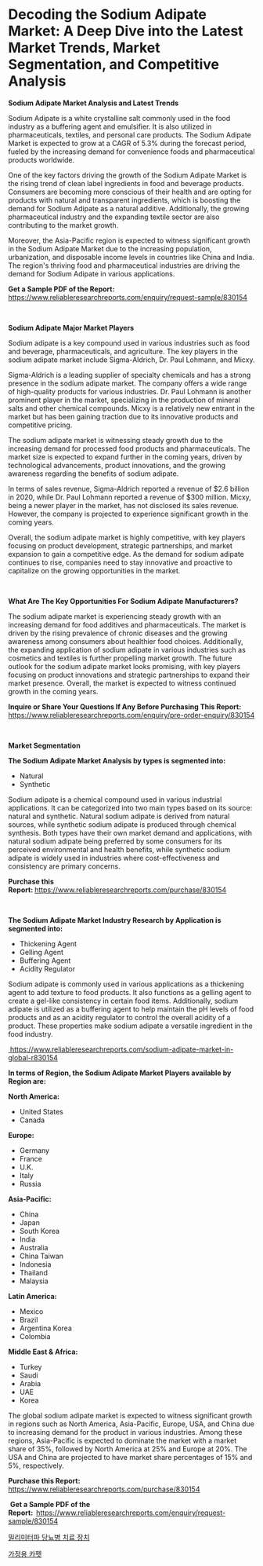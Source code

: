 <p><h1>Decoding the Sodium Adipate Market: A Deep Dive into the Latest Market Trends, Market Segmentation, and Competitive Analysis</h1></p><p><strong>Sodium Adipate Market Analysis and Latest Trends</strong></p>
<p><p>Sodium Adipate is a white crystalline salt commonly used in the food industry as a buffering agent and emulsifier. It is also utilized in pharmaceuticals, textiles, and personal care products. The Sodium Adipate Market is expected to grow at a CAGR of 5.3% during the forecast period, fueled by the increasing demand for convenience foods and pharmaceutical products worldwide.</p><p>One of the key factors driving the growth of the Sodium Adipate Market is the rising trend of clean label ingredients in food and beverage products. Consumers are becoming more conscious of their health and are opting for products with natural and transparent ingredients, which is boosting the demand for Sodium Adipate as a natural additive. Additionally, the growing pharmaceutical industry and the expanding textile sector are also contributing to the market growth.</p><p>Moreover, the Asia-Pacific region is expected to witness significant growth in the Sodium Adipate Market due to the increasing population, urbanization, and disposable income levels in countries like China and India. The region's thriving food and pharmaceutical industries are driving the demand for Sodium Adipate in various applications.</p></p>
<p><strong>Get a Sample PDF of the Report:&nbsp;</strong> <a href="https://www.reliableresearchreports.com/enquiry/request-sample/830154">https://www.reliableresearchreports.com/enquiry/request-sample/830154</a></p>
<p>&nbsp;</p>
<p><strong>Sodium Adipate Major Market Players</strong></p>
<p><p>Sodium adipate is a key compound used in various industries such as food and beverage, pharmaceuticals, and agriculture. The key players in the sodium adipate market include Sigma-Aldrich, Dr. Paul Lohmann, and Micxy.</p><p>Sigma-Aldrich is a leading supplier of specialty chemicals and has a strong presence in the sodium adipate market. The company offers a wide range of high-quality products for various industries. Dr. Paul Lohmann is another prominent player in the market, specializing in the production of mineral salts and other chemical compounds. Micxy is a relatively new entrant in the market but has been gaining traction due to its innovative products and competitive pricing.</p><p>The sodium adipate market is witnessing steady growth due to the increasing demand for processed food products and pharmaceuticals. The market size is expected to expand further in the coming years, driven by technological advancements, product innovations, and the growing awareness regarding the benefits of sodium adipate.</p><p>In terms of sales revenue, Sigma-Aldrich reported a revenue of $2.6 billion in 2020, while Dr. Paul Lohmann reported a revenue of $300 million. Micxy, being a newer player in the market, has not disclosed its sales revenue. However, the company is projected to experience significant growth in the coming years.</p><p>Overall, the sodium adipate market is highly competitive, with key players focusing on product development, strategic partnerships, and market expansion to gain a competitive edge. As the demand for sodium adipate continues to rise, companies need to stay innovative and proactive to capitalize on the growing opportunities in the market.</p></p>
<p>&nbsp;</p>
<p><strong>What Are The Key Opportunities For Sodium Adipate Manufacturers?</strong></p>
<p><p>The sodium adipate market is experiencing steady growth with an increasing demand for food additives and pharmaceuticals. The market is driven by the rising prevalence of chronic diseases and the growing awareness among consumers about healthier food choices. Additionally, the expanding application of sodium adipate in various industries such as cosmetics and textiles is further propelling market growth. The future outlook for the sodium adipate market looks promising, with key players focusing on product innovations and strategic partnerships to expand their market presence. Overall, the market is expected to witness continued growth in the coming years.</p></p>
<p><strong>Inquire or Share Your Questions If Any Before Purchasing This Report:</strong> <a href="https://www.reliableresearchreports.com/enquiry/pre-order-enquiry/830154">https://www.reliableresearchreports.com/enquiry/pre-order-enquiry/830154</a></p>
<p>&nbsp;</p>
<p><strong>Market Segmentation</strong></p>
<p><strong>The Sodium Adipate Market Analysis by types is segmented into:</strong></p>
<p><ul><li>Natural</li><li>Synthetic</li></ul></p>
<p><p>Sodium adipate is a chemical compound used in various industrial applications. It can be categorized into two main types based on its source: natural and synthetic. Natural sodium adipate is derived from natural sources, while synthetic sodium adipate is produced through chemical synthesis. Both types have their own market demand and applications, with natural sodium adipate being preferred by some consumers for its perceived environmental and health benefits, while synthetic sodium adipate is widely used in industries where cost-effectiveness and consistency are primary concerns.</p></p>
<p><strong>Purchase this Report:&nbsp;</strong><a href="https://www.reliableresearchreports.com/purchase/830154">https://www.reliableresearchreports.com/purchase/830154</a></p>
<p>&nbsp;</p>
<p><strong>The Sodium Adipate Market Industry Research by Application is segmented into:</strong></p>
<p><ul><li>Thickening Agent</li><li>Gelling Agent</li><li>Buffering Agent</li><li>Acidity Regulator</li></ul></p>
<p><p>Sodium adipate is commonly used in various applications as a thickening agent to add texture to food products. It also functions as a gelling agent to create a gel-like consistency in certain food items. Additionally, sodium adipate is utilized as a buffering agent to help maintain the pH levels of food products and as an acidity regulator to control the overall acidity of a product. These properties make sodium adipate a versatile ingredient in the food industry.</p></p>
<p><a href="https://www.reliableresearchreports.com/sodium-adipate-market-in-global-r830154">&nbsp;https://www.reliableresearchreports.com/sodium-adipate-market-in-global-r830154</a></p>
<p><strong>In terms of Region, the Sodium Adipate Market Players available by Region are:</strong></p>
<p>
    <p> <strong> North America: </strong>
        <ul>
            <li>United States</li>
            <li>Canada</li>
        </ul>
        </p> 
    <p> <strong> Europe: </strong>
        <ul>
            <li>Germany</li>
            <li>France</li>
            <li>U.K.</li>
            <li>Italy</li>
            <li>Russia</li>
        </ul>
        </p> 
    <p> <strong> Asia-Pacific: </strong>
        <ul>
            <li>China</li>
            <li>Japan</li>
            <li>South Korea</li>
            <li>India</li>
            <li>Australia</li>
            <li>China Taiwan</li>
            <li>Indonesia</li>
            <li>Thailand</li>
            <li>Malaysia</li>
        </ul>
        </p> 
    <p> <strong> Latin America: </strong>
        <ul>
            <li>Mexico</li>
            <li>Brazil</li>
            <li>Argentina Korea</li>
            <li>Colombia</li>
        </ul>
        </p> 
    <p> <strong> Middle East & Africa: </strong>
        <ul>
            <li>Turkey</li>
            <li>Saudi</li>
            <li>Arabia</li>
            <li>UAE</li>
            <li>Korea</li>
        </ul>
    </p>
    </p>
<p><p>The global sodium adipate market is expected to witness significant growth in regions such as North America, Asia-Pacific, Europe, USA, and China due to increasing demand for the product in various industries. Among these regions, Asia-Pacific is expected to dominate the market with a market share of 35%, followed by North America at 25% and Europe at 20%. The USA and China are projected to have market share percentages of 15% and 5%, respectively.</p></p>
<p><strong>Purchase this Report: </strong><a href="https://www.reliableresearchreports.com/purchase/830154">https://www.reliableresearchreports.com/purchase/830154</a></p>
<p>&nbsp;<strong>Get a Sample PDF of the Report:&nbsp;&nbsp;</strong><a href="https://www.reliableresearchreports.com/enquiry/request-sample/830154">https://www.reliableresearchreports.com/enquiry/request-sample/830154</a></p>
<p><strong></strong></p>
<p><p><a href="https://medium.com/@josefarice/%EA%B8%80%EB%A1%9C%EB%B2%8C-%EB%B0%80%EB%A6%AC%EB%AF%B8%ED%84%B0%ED%8C%8C-%EB%8B%B9%EB%87%A8%EB%B3%91-%EC%B9%98%EB%A3%8C-%EC%9E%A5%EC%B9%98-%EC%8B%9C%EC%9E%A5%EC%9D%80-2024%EB%85%84%EB%B6%80%ED%84%B0-2031%EB%85%84%EA%B9%8C%EC%A7%80-%EC%9D%98-%EC%97%B0%ED%8F%89%EA%B7%A0-%EC%84%B1%EC%9E%A5%EB%A5%A0%EB%A1%9C-%EC%84%B1%EC%9E%A5%ED%95%A0-%EC%A0%84%EB%A7%9D%EC%9E%85%EB%8B%88%EB%8B%A4-ae3225167c1b">밀리미터파 당뇨병 치료 장치</a></p><p><a href="https://github.com/chupp85/Market-Research-Report-List-1/blob/main/1837278119825.md">가정용 카펫</a></p></p>